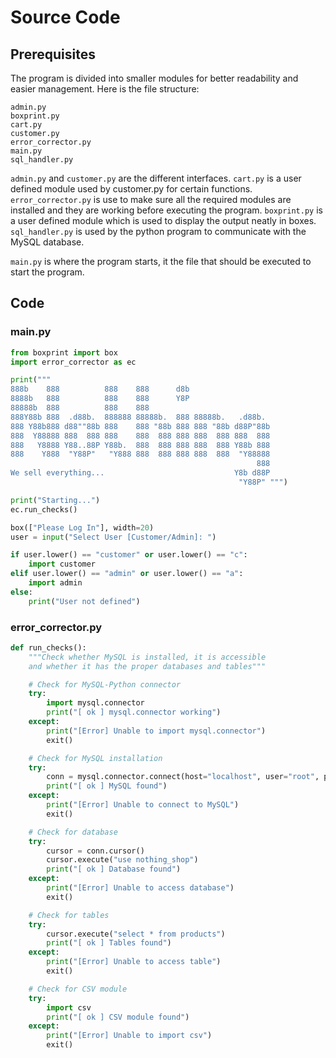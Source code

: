 # Source Code

## Prerequisites

The program is divided into smaller modules for better readability and easier management.
Here is the file structure:

```
admin.py
boxprint.py
cart.py
customer.py
error_corrector.py
main.py
sql_handler.py
```
`admin.py` and `customer.py` are the different interfaces. `cart.py` is a user defined module used by customer.py for certain functions. `error_corrector.py` is use to make sure all the required modules are installed and they are working before executing the program. `boxprint.py` is a user defined module which is used to display the output neatly in boxes. `sql_handler.py` is used by the python program to communicate with the MySQL database.

`main.py` is where the program starts, it the file that should be executed to start the program.

## Code

### main.py

```py
from boxprint import box
import error_corrector as ec

print("""
888b    888          888    888      d8b                  
8888b   888          888    888      Y8P                  
88888b  888          888    888                           
888Y88b 888  .d88b.  888888 88888b.  888 88888b.   .d88b. 
888 Y88b888 d88""88b 888    888 "88b 888 888 "88b d88P"88b
888  Y88888 888  888 888    888  888 888 888  888 888  888
888   Y8888 Y88..88P Y88b.  888  888 888 888  888 Y88b 888
888    Y888  "Y88P"   "Y888 888  888 888 888  888  "Y88888
                                                       888
We sell everything...                             Y8b d88P
                                                   "Y88P" """)

print("Starting...")
ec.run_checks()

box(["Please Log In"], width=20)
user = input("Select User [Customer/Admin]: ")

if user.lower() == "customer" or user.lower() == "c":
    import customer
elif user.lower() == "admin" or user.lower() == "a":
    import admin
else:
    print("User not defined")
```

### error_corrector.py

```py
def run_checks():
    """Check whether MySQL is installed, it is accessible
    and whether it has the proper databases and tables"""

    # Check for MySQL-Python connector
    try:
        import mysql.connector
        print("[ ok ] mysql.connector working")
    except:
        print("[Error] Unable to import mysql.connector")
        exit()

    # Check for MySQL installation
    try:
        conn = mysql.connector.connect(host="localhost", user="root", passwd="password")
        print("[ ok ] MySQL found")
    except:
        print("[Error] Unable to connect to MySQL")
        exit()

    # Check for database
    try:
        cursor = conn.cursor()
        cursor.execute("use nothing_shop")
        print("[ ok ] Database found")
    except:
        print("[Error] Unable to access database")
        exit()

    # Check for tables
    try:
        cursor.execute("select * from products")
        print("[ ok ] Tables found")
    except:
        print("[Error] Unable to access table")
        exit()

    # Check for CSV module
    try:
        import csv
        print("[ ok ] CSV module found")
    except:
        print("[Error] Unable to import csv")
        exit()


```
